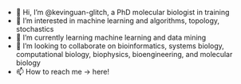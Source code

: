 - 👋 Hi, I’m @kevinguan-glitch, a PhD molecular biologist in training
- 👀 I’m interested in machine learning and algorithms, topology, stochastics 
- 🌱 I’m currently learning machine learning and data mining 
- 💞️ I’m looking to collaborate on bioinformatics, systems biology, computational biology, biophysics, bioengineering, and molecular biology
- 📫 How to reach me -> here! 

<!---
kevinguan-glitch/kevinguan-glitch is a ✨ special ✨ repository because its `README.md` (this file) appears on your GitHub profile.
You can click the Preview link to take a look at your changes.
--->
